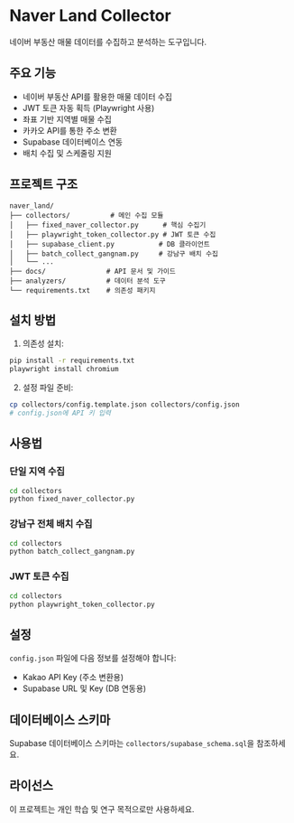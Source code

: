 # Naver Land Collector

네이버 부동산 매물 데이터를 수집하고 분석하는 도구입니다.

## 주요 기능

- 네이버 부동산 API를 활용한 매물 데이터 수집
- JWT 토큰 자동 획득 (Playwright 사용)
- 좌표 기반 지역별 매물 수집
- 카카오 API를 통한 주소 변환
- Supabase 데이터베이스 연동
- 배치 수집 및 스케줄링 지원

## 프로젝트 구조

```
naver_land/
├── collectors/          # 메인 수집 모듈
│   ├── fixed_naver_collector.py      # 핵심 수집기
│   ├── playwright_token_collector.py # JWT 토큰 수집
│   ├── supabase_client.py           # DB 클라이언트
│   ├── batch_collect_gangnam.py     # 강남구 배치 수집
│   └── ...
├── docs/               # API 문서 및 가이드
├── analyzers/          # 데이터 분석 도구
└── requirements.txt    # 의존성 패키지
```

## 설치 방법

1. 의존성 설치:
```bash
pip install -r requirements.txt
playwright install chromium
```

2. 설정 파일 준비:
```bash
cp collectors/config.template.json collectors/config.json
# config.json에 API 키 입력
```

## 사용법

### 단일 지역 수집
```bash
cd collectors
python fixed_naver_collector.py
```

### 강남구 전체 배치 수집
```bash
cd collectors
python batch_collect_gangnam.py
```

### JWT 토큰 수집
```bash
cd collectors
python playwright_token_collector.py
```

## 설정

`config.json` 파일에 다음 정보를 설정해야 합니다:

- Kakao API Key (주소 변환용)
- Supabase URL 및 Key (DB 연동용)

## 데이터베이스 스키마

Supabase 데이터베이스 스키마는 `collectors/supabase_schema.sql`을 참조하세요.

## 라이선스

이 프로젝트는 개인 학습 및 연구 목적으로만 사용하세요.